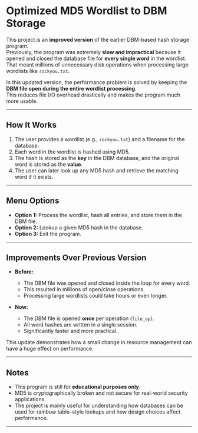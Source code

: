 # Optimized MD5 Wordlist to DBM Storage

This project is an **improved version** of the earlier DBM-based hash storage program.  
Previously, the program was extremely **slow and impractical** because it opened and closed the database file for **every single word** in the wordlist.  
That meant millions of unnecessary disk operations when processing large wordlists like `rockyou.txt`.

In this updated version, the performance problem is solved by keeping the **DBM file open during the entire wordlist processing**.  
This reduces file I/O overhead drastically and makes the program much more usable.

---

## How It Works

1. The user provides a wordlist (e.g., `rockyou.txt`) and a filename for the database.  
2. Each word in the wordlist is hashed using MD5.  
3. The hash is stored as the **key** in the DBM database, and the original word is stored as the **value**.  
4. The user can later look up any MD5 hash and retrieve the matching word if it exists.  

---

## Menu Options

- **Option 1:** Process the wordlist, hash all entries, and store them in the DBM file.  
- **Option 2:** Lookup a given MD5 hash in the database.  
- **Option 3:** Exit the program.  

---

## Improvements Over Previous Version

- **Before:**  
  - The DBM file was opened and closed inside the loop for every word.  
  - This resulted in millions of open/close operations.  
  - Processing large wordlists could take hours or even longer.  

- **Now:**  
  - The DBM file is opened **once** per operation (`file_op`).  
  - All word hashes are written in a single session.  
  - Significantly faster and more practical.  

This update demonstrates how a small change in resource management can have a huge effect on performance.

---

## Notes

- This program is still for **educational purposes only**.  
- MD5 is cryptographically broken and not secure for real-world security applications.  
- The project is mainly useful for understanding how databases can be used for rainbow table–style lookups and how design choices affect performance.  

---
